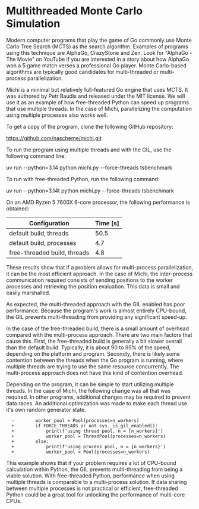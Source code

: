 # Multithreaded Monte Carlo Simulation

Modern computer programs that play the game of Go commonly use Monte Carlo Tree
Search (MCTS) as the search algorithm. Examples of programs using this
technique are AlphaGo, CrazyStone and Zen. Look for "AlphaGo - The Movie" on
YouTube if you are interested in a story about how AlphaGo won a 5 game match
verses a professional Go player. Monte Carlo-based algorithms are typically
good candidates for multi-threaded or multi-process parallelization.

Michi is a minimal but relatively full-featured Go engine that uses MCTS. It
was authored by Petr Baudis and released under the MIT license. We will use it
as an example of how free-threaded Python can speed up programs that use
multiple threads. In the case of Michi, parallelizing the computation using
multiple processes also works well.

To get a copy of the program, clone the following GitHub repository:

https://github.com/nascheme/michi.git

To run the program using multiple threads and with the GIL, use the following
command line:

uv run --python=3.14 python michi.py --force-threads tsbenchmark

To run with free-threaded Python, run the following command:

uv run --python=3.14t python michi.py --force-threads tsbenchmark

On an AMD Ryzen 5 7600X 6-core processor, the following performance is obtained:

| Configuration                | Time [s] |
| ---------------------------- | -------- |
| default build, threads       | 50.5     |
| default build, processes     | 4.7      |
| free-threaded build, threads | 4.8      |

These results show that if a problem allows for multi-process parallelization,
it can be the most efficient approach. In the case of Michi, the inter-process
communication required consists of sending positions to the worker processes
and retrieving the position evaluation. This data is small and easily
marshalled.

As expected, the multi-threaded approach with the GIL enabled has poor
performance. Because the program's work is almost entirely CPU-bound, the GIL
prevents multi-threading from providing any significant speed-up.

In the case of the free-threaded build, there is a small amount of overhead
compared with the multi-process approach. There are two main factors that
cause this. First, the free-threaded build is generally a bit slower overall
than the default build. Typically, it is about 90 to 95% of the speed,
depending on the platform and program. Secondly, there is likely some
contention between the threads when the Go program is running, where multiple
threads are trying to use the same resource concurrently. The multi-process
approach does not have this kind of contention overhead.

Depending on the program, it can be simple to start utilizing multiple threads.
In the case of Michi, the following change was all that was required. In other
programs, additional changes may be required to prevent data races. An
additional optimization was made to make each thread use it's own random
generator state.

```
  -        worker_pool = Pool(processes=n_workers)
  +        if FORCE_THREADS or not sys._is_gil_enabled():
  +            print(f'using thread pool, n = {n_workers}')
  +            worker_pool = ThreadPool(processes=n_workers)
  +        else:
  +            print(f'using process pool, n = {n_workers}')
  +            worker_pool = Pool(processes=n_workers)
```

This example shows that if your problem requires a lot of CPU-bound calculation
within Python, the GIL prevents multi-threading from being a viable solution.
With free-threaded Python, performance when using multiple threads is
comparable to a multi-process solution. If data sharing between multiple
processes is not practical or efficient, free-threaded Python could be a great
tool for unlocking the performance of multi-core CPUs.
